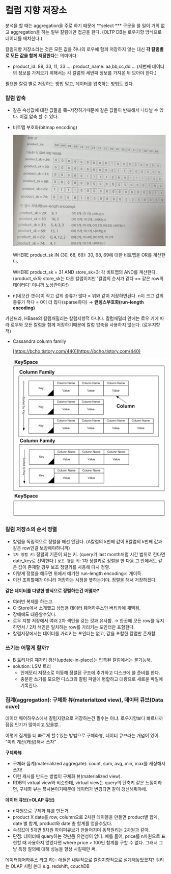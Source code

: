 # 컬럼 지향 저장소

분석을 할 때는 aggregation을 주로 하기 때문에 **select *** 구문을 쓸 일이 거의 없고 aggregation을 하는 일부 칼럼에만 접근을 한다. (OLTP DB는 로우지향 방식으로 데이터를 배치한다.)

칼럼지향 저장소라는 것은 모든 값을 하나의 로우에 함께 저장하지 않는 대신 **각 칼럼별로 모든 값을 함께 저장한다**는 의미이다. 

- product_id: 89, 33, 11, 33 ....
product_name: aa,bb,cc,dd ...
(세번째 데이터의 정보를 가져오기 위해서는 각 칼럼의 세번째 정보를 가져온 뒤 모아야 한다.)

필요한 칼럼 별로 저장하는 방법 말고, 데이터를 압축하는 방법도 있다.

### 칼럼 압축

- 같은 속성값에 대한 값들을 쭉~저장하기때문에 같은 값들이 반복해서 나타날 수 있다. 이걸 압축 할 수 있다.
- 비트맵 부호화(bitmap encoding)

    ![column-oriented/Untitled.png](./column-oriented/Untitled.png)

    WHERE product_sk IN (30, 68, 69): 30, 68, 69에 대한 비트맵을 OR를 계산한다.

    WHERE product_sk = 31 AND store_sk=3: 각 비트맵의 AND를 계산한다. (product_sk와 store_sk는 다른 칼럼이지만 '칼럼의 순서가 같다 == 같은 row의 데이터다' 이니까 노상관이다!) 

- n(네모칸 갯수)이 작고 값의 종류가 많다 = 위와 같이 저장하면된다.
n이 크고 값의 종류가 적다 = 0이 더 많다(sparse하다) → **런렝스부호화(run-length encoding)**

카산드라, HBase의 칼럼패밀리는 칼럼지향적 아니다. 칼럼패밀리 안에는 로우 키에 따라 로우와 모든 칼럼을 함께 저장하기때문에 칼럼 압축을 사용하지 않는다. (로우지향적)

- Cassandra column family

    [https://bcho.tistory.com/440](https://bcho.tistory.com/440)

    ![column-oriented/Untitled1.png](./column-oriented/Untitled1.png)

### 칼럼 저장소의 순서 정렬

- 칼럼을 독립적으로 정렬을 해선 안된다. (A칼럼의 k번째 값이 B칼럼의 k번째 값과 같은 row인걸 보장해야하니까)
- `1차 정렬 키`: 정렬의 기준이 되는 키. (query가 last month처럼 시간 범위로 한다면 date_key로 선택한다.)
`보조 정렬 키`: 1차 정렬키로 정렬을 한 다음 그 안에서도 같은 값이 존재할 경우 보조 정렬키를 사용해 다시 정렬.
- 이렇게 정렬을 해두면 위에서 얘기한 run-length encoding시 개이득
- 이건 조회할때가 아니라 저장하는 시점을 뜻하는거야. 정렬을 해서 저장하겠다.

**같은 데이터를 다양한 방식으로 정렬하는건 어떨까?** 

- 여러번 복제를 하는고.
- C-Store에서 소개했고 상업용 데이터 웨어하우스인 버티카에 채택됨.
- 장애에도 대응할수있다.
- 로우 지향 저장에서 여러 2차 색인을 갖는 것과 유사함.
→ 한곳에 모든 row를 유지하면서  / 2차 색인은 일치하는 row를 가리키는 포인터만 포함한다.
- 칼럼저장에서는 데이터를 가리키는 포인터는 없고, 값을 포함한 칼럼만 존재함.

### **쓰기는 어떻게 할까?**

- B 트리처럼 제자리 갱신(update-in-place)는 압축된 칼럼에서는 불가능해.
- solution: LSM 트리
    - 인메모리 저장소로 이동해 정렬된 구조에 추가하고 디스크에 쓸 준비를 한다.
    - 충분한 쓰기를 모으면 디스크의 칼럼 파일에 병합하고 대량으로 새로운 파일에 기록한다.

### 집계(aggregation): 구체화 뷰(materialized view), 데이터 큐브(Data cuve)

데이터 웨어하우스에서 칼럼지향으로 저장하는건 필수는 아냐. 로우지향보다 빠르니까 점점 인기가 많아지고 있을뿐.. 

이렇게 집계를 더 빠르게 할수있는 방법으로 구체화뷰, 데이터 큐브라는 개념이 있어. "미리 계산(캐싱)해서 쓰자"

**구체화뷰**

- 구체화 집계(materialized aggregate): count, sum, avg, min, max를 캐싱해서 쓰자!
- 이런 캐시를 만드는 방법이 구체화 뷰(materialized view).
- RDB의 virtual view와 비슷한데, virtual view는 query의 단축키 같은 느낌이라면, 구체화 뷰는 복사본이기때문에 데이터가 변경되면 같이 갱신해줘야해.

**데이터 큐브(=OLAP 큐브)**

- n차원으로 구체화 뷰를 만든거.
- product X date를 row, column으로 2차원 테이블을 만들면 product별 합계, date 별 합계, product와 date 총 합계를 얻을수있다.
- 속성값이 5개면 5차원 하이퍼큐브가 만들어지며 동작원리는 2차원과 같아.
- 단점: 데이터에 query하는 것만큼 유연성이 없다. 예를 들어, price를 n차원으로 표현할 때 사용하지 않았다면 where price > 100인 합계를 구할 수 없다. 그래서 그냥 특정 질의에 대해 성능을 향상 시킬때만 써.

데이터웨어하우스 라고 하는 애들은 내부적으로 칼럼지향적으로 설계해놓았겠지? 
쿼리는 OLAP 처럼 쓴대
e.g. redshift, couchDB